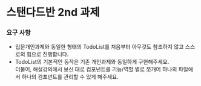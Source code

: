 # 스탠다드반 2nd 과제

### 요구 사항
* 입문개인과제와 동일한 형태의 TodoList를 처음부터 아무것도 참조하지 않고 스스로의 힘으로 진행합니다.
* TodoList의 기본적인 동작은 기존 개인과제와 동일하게 구현해주세요. <br>
더불어, 해설강의에서 보신 대로 컴포넌트를 기능/역할 별로 쪼개어 하나의 파일에서 하나의 컴포넌트를 관리할 수 있게 해주세요.

  
